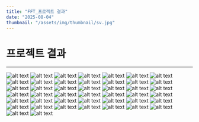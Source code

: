 ```yaml
---
title: "FFT_프로젝트 결과"
date: "2025-08-04"
thumbnail: "/assets/img/thumbnail/sv.jpg"
---
```


# 프로젝트 결과
---
![alt text](../../../assets/img/FFT/1757926916063-61e0c33a-8bab-4ffb-9c0d-26e6be0d08f6_1.jpg) ![alt text](../../../assets/img/FFT/1757926916063-61e0c33a-8bab-4ffb-9c0d-26e6be0d08f6_2.jpg) ![alt text](../../../assets/img/FFT/1757926916063-61e0c33a-8bab-4ffb-9c0d-26e6be0d08f6_3.jpg) ![alt text](../../../assets/img/FFT/1757926916063-61e0c33a-8bab-4ffb-9c0d-26e6be0d08f6_4.jpg) ![alt text](../../../assets/img/FFT/1757926916063-61e0c33a-8bab-4ffb-9c0d-26e6be0d08f6_5.jpg) ![alt text](../../../assets/img/FFT/1757926916063-61e0c33a-8bab-4ffb-9c0d-26e6be0d08f6_6.jpg) ![alt text](../../../assets/img/FFT/1757926916063-61e0c33a-8bab-4ffb-9c0d-26e6be0d08f6_7.jpg) ![alt text](../../../assets/img/FFT/1757926916063-61e0c33a-8bab-4ffb-9c0d-26e6be0d08f6_8.jpg) ![alt text](../../../assets/img/FFT/1757926916063-61e0c33a-8bab-4ffb-9c0d-26e6be0d08f6_9.jpg) ![alt text](../../../assets/img/FFT/1757926916063-61e0c33a-8bab-4ffb-9c0d-26e6be0d08f6_10.jpg) ![alt text](../../../assets/img/FFT/1757926916063-61e0c33a-8bab-4ffb-9c0d-26e6be0d08f6_11.jpg) ![alt text](../../../assets/img/FFT/1757926916063-61e0c33a-8bab-4ffb-9c0d-26e6be0d08f6_12.jpg) ![alt text](../../../assets/img/FFT/1757926916063-61e0c33a-8bab-4ffb-9c0d-26e6be0d08f6_13.jpg) ![alt text](../../../assets/img/FFT/1757926916063-61e0c33a-8bab-4ffb-9c0d-26e6be0d08f6_14.jpg) ![alt text](../../../assets/img/FFT/1757926916063-61e0c33a-8bab-4ffb-9c0d-26e6be0d08f6_15.jpg) ![alt text](../../../assets/img/FFT/1757926916063-61e0c33a-8bab-4ffb-9c0d-26e6be0d08f6_16.jpg) ![alt text](../../../assets/img/FFT/1757926916063-61e0c33a-8bab-4ffb-9c0d-26e6be0d08f6_17.jpg) ![alt text](../../../assets/img/FFT/1757926916063-61e0c33a-8bab-4ffb-9c0d-26e6be0d08f6_18.jpg) ![alt text](../../../assets/img/FFT/1757926916063-61e0c33a-8bab-4ffb-9c0d-26e6be0d08f6_19.jpg) ![alt text](../../../assets/img/FFT/1757926916063-61e0c33a-8bab-4ffb-9c0d-26e6be0d08f6_20.jpg) ![alt text](../../../assets/img/FFT/1757926916063-61e0c33a-8bab-4ffb-9c0d-26e6be0d08f6_21.jpg) ![alt text](../../../assets/img/FFT/1757926916063-61e0c33a-8bab-4ffb-9c0d-26e6be0d08f6_22.jpg) ![alt text](../../../assets/img/FFT/1757926916063-61e0c33a-8bab-4ffb-9c0d-26e6be0d08f6_23.jpg) ![alt text](../../../assets/img/FFT/1757926916063-61e0c33a-8bab-4ffb-9c0d-26e6be0d08f6_24.jpg) ![alt text](../../../assets/img/FFT/1757926916063-61e0c33a-8bab-4ffb-9c0d-26e6be0d08f6_25.jpg) ![alt text](../../../assets/img/FFT/1757926916063-61e0c33a-8bab-4ffb-9c0d-26e6be0d08f6_26.jpg) ![alt text](../../../assets/img/FFT/1757926916063-61e0c33a-8bab-4ffb-9c0d-26e6be0d08f6_27.jpg) ![alt text](../../../assets/img/FFT/1757926916063-61e0c33a-8bab-4ffb-9c0d-26e6be0d08f6_28.jpg) ![alt text](../../../assets/img/FFT/1757926916063-61e0c33a-8bab-4ffb-9c0d-26e6be0d08f6_29.jpg) ![alt text](../../../assets/img/FFT/1757926916063-61e0c33a-8bab-4ffb-9c0d-26e6be0d08f6_30.jpg) ![alt text](../../../assets/img/FFT/1757926916063-61e0c33a-8bab-4ffb-9c0d-26e6be0d08f6_31.jpg) ![alt text](../../../assets/img/FFT/1757926916063-61e0c33a-8bab-4ffb-9c0d-26e6be0d08f6_32.jpg) ![alt text](../../../assets/img/FFT/1757926916063-61e0c33a-8bab-4ffb-9c0d-26e6be0d08f6_33.jpg) ![alt text](../../../assets/img/FFT/1757926916063-61e0c33a-8bab-4ffb-9c0d-26e6be0d08f6_34.jpg) ![alt text](../../../assets/img/FFT/1757926916063-61e0c33a-8bab-4ffb-9c0d-26e6be0d08f6_35.jpg) ![alt text](../../../assets/img/FFT/1757926916063-61e0c33a-8bab-4ffb-9c0d-26e6be0d08f6_36.jpg) ![alt text](../../../assets/img/FFT/1757926916063-61e0c33a-8bab-4ffb-9c0d-26e6be0d08f6_37.jpg) ![alt text](../../../assets/img/FFT/1757926916063-61e0c33a-8bab-4ffb-9c0d-26e6be0d08f6_38.jpg) ![alt text](../../../assets/img/FFT/1757926916063-61e0c33a-8bab-4ffb-9c0d-26e6be0d08f6_39.jpg) ![alt text](../../../assets/img/FFT/1757926916063-61e0c33a-8bab-4ffb-9c0d-26e6be0d08f6_40.jpg) ![alt text](../../../assets/img/FFT/1757926916063-61e0c33a-8bab-4ffb-9c0d-26e6be0d08f6_41.jpg) ![alt text](../../../assets/img/FFT/1757926916063-61e0c33a-8bab-4ffb-9c0d-26e6be0d08f6_42.jpg) ![alt text](../../../assets/img/FFT/1757926916063-61e0c33a-8bab-4ffb-9c0d-26e6be0d08f6_43.jpg) ![alt text](../../../assets/img/FFT/1757926916063-61e0c33a-8bab-4ffb-9c0d-26e6be0d08f6_44.jpg)